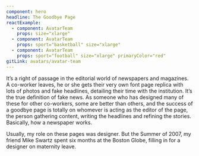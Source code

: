 ```yaml
---
component: hero
headline: The Goodbye Page
reactExample:
  - component: AvatarTeam
    props: size="xlarge"
  - component: AvatarTeam
    props: sport="basketball" size="xlarge"
  - component: AvatarTeam
    props: sport="football" size="xlarge" primaryColor="red"
gitLink: avatars/avatar-team
---
```



It’s a right of passage in the editorial world of newspapers and magazines. A co-worker leaves, he or she gets their very own font page replica with lots of  photos and fake headlines, detailing their time with the institution. It’s the true definition of fake news. As someone who has designed many of these for other co-workers, some are better than others, and the success of a goodbye page is totally on whomever is acting as the editor of the page, the person gathering content, writing the headlines and refining the stories. Basically, how a newspaper works.

Usually, my role on these pages was designer. But the Summer of 2007, my friend Mike Swartz spent six months at the Boston Globe, filling in for a designer on maternity leave.